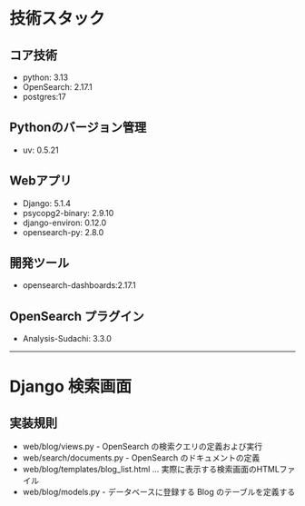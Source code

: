 # 技術スタック

## コア技術
- python: 3.13
- OpenSearch: 2.17.1
- postgres:17

## Pythonのバージョン管理
- uv: 0.5.21

## Webアプリ
- Django: 5.1.4
- psycopg2-binary: 2.9.10
- django-environ: 0.12.0
- opensearch-py: 2.8.0

## 開発ツール
- opensearch-dashboards:2.17.1

## OpenSearch プラグイン
- Analysis-Sudachi: 3.3.0
---

# Django 検索画面
## 実装規則
- web/blog/views.py - OpenSearch の検索クエリの定義および実行
- web/search/documents.py  - OpenSearch のドキュメントの定義
- web/blog/templates/blog_list.html ... 実際に表示する検索画面のHTMLファイル
- web/blog/models.py - データベースに登録する Blog のテーブルを定義する
